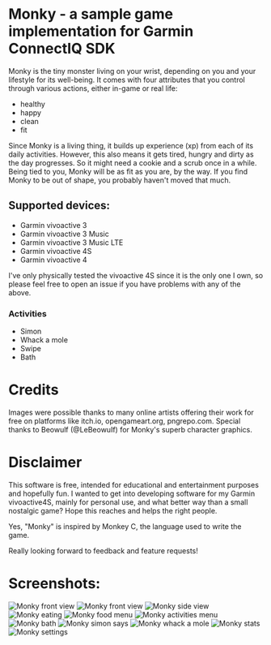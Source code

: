 # Monky - a sample game implementation for Garmin ConnectIQ SDK

Monky is the tiny monster living on your wrist, depending on you and your lifestyle for its well-being.
It comes with four attributes that you control through various actions, either in-game or real life:
- healthy
- happy
- clean
- fit

Since Monky is a living thing, it builds up experience (xp) from each of its daily activities.
However, this also means it gets tired, hungry and dirty as the day progresses. So it might need a cookie and a scrub once in a while.
Being tied to you, Monky will be as fit as you are, by the way. If you find Monky to be out of shape, you probably haven't moved that much.

## Supported devices:
- Garmin vivoactive 3
- Garmin vivoactive 3 Music
- Garmin vivoactive 3 Music LTE
- Garmin vivoactive 4S
- Garmin vivoactive 4

I've only physically tested the vivoactive 4S since it is the only one I own, so please feel free to open an issue if you have problems with any of the above.

### Activities
- Simon
- Whack a mole
- Swipe
- Bath

# Credits
Images were possible thanks to many online artists offering their work for free on platforms like itch.io, opengameart.org, pngrepo.com.
Special thanks to Beowulf (@LeBeowuIf) for Monky's superb character graphics.

# Disclaimer
This software is free, intended for educational and entertainment purposes and hopefully fun.
I wanted to get into developing software for my Garmin vivoactive4S, mainly for personal use, and what better way than a small nostalgic game?
Hope this reaches and helps the right people.

Yes, "Monky" is inspired by Monkey C, the language used to write the game.

Really looking forward to feedback and feature requests!

# Screenshots:
![Monky front view](https://user-images.githubusercontent.com/7191745/84602028-26098000-ae8d-11ea-9aae-219e5ceae105.png)
![Monky front view](https://user-images.githubusercontent.com/7191745/84602031-2efa5180-ae8d-11ea-95f6-9090220b76b3.png)
![Monky side view](https://user-images.githubusercontent.com/7191745/84602035-37528c80-ae8d-11ea-9e82-b8e86eb49bc9.png)
![Monky eating](https://user-images.githubusercontent.com/7191745/84602001-0a05de80-ae8d-11ea-869e-0833619dd228.png)
![Monky food menu](https://user-images.githubusercontent.com/7191745/84602018-1d18ae80-ae8d-11ea-9af7-2ab6ff564321.png)
![Monky activities menu](https://user-images.githubusercontent.com/7191745/84601988-e6db2f00-ae8c-11ea-825a-0e1a85acda01.png)
![Monky bath](https://user-images.githubusercontent.com/7191745/84601998-fbb7c280-ae8c-11ea-9d3f-1d9c9b98d9f6.png)
![Monky simon says](https://user-images.githubusercontent.com/7191745/84602046-4fc2a700-ae8d-11ea-8e2a-25d712a7c2be.png)
![Monky whack a mole](https://user-images.githubusercontent.com/7191745/84602054-61a44a00-ae8d-11ea-8cad-1dcdccdf3b96.png)
![Monky stats](https://user-images.githubusercontent.com/7191745/84602049-581ae200-ae8d-11ea-964d-2e6781e106c2.png)
![Monky settings](https://user-images.githubusercontent.com/7191745/84602042-48030280-ae8d-11ea-8da6-3b8f4fc3bc52.png)

